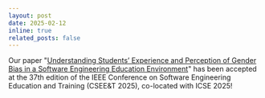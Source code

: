 ```yaml
---
layout: post
date: 2025-02-12
inline: true
related_posts: false
---
```


Our paper "[Understanding Students’ Experience and Perception of Gender Bias in a Software Engineering Education Environment](https://conf.researchr.org/details/icse-2025/cseet-2025-papers/37/Understanding-Students-Experience-and-Perception-of-Gender-Bias-in-a-Software-Engine)" has been accepted at the 37th edition of the IEEE Conference on Software Engineering Education and Training (CSEE&T 2025), co-located with ICSE 2025!

